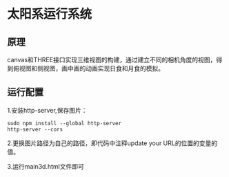 # 太阳系运行系统

## 原理
canvas和THREE接口实现三维视图的构建，通过建立不同的相机角度的视图，得到俯视图和侧视图，画中画的动画实现日食和月食的模拟。

## 运行配置
1.安装http-server,保存图片：
```shell
sudo npm install --global http-server
http-server --cors
```
2.更换图片路径为自己的路径，即代码中注释update your URL的位置的变量的值。

3.运行main3d.html文件即可
